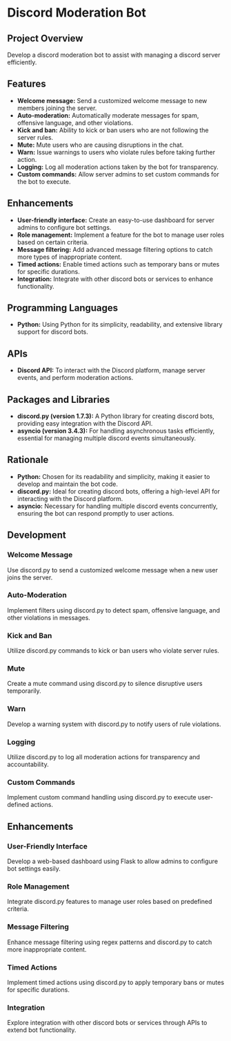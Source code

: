 # Discord Moderation Bot

## Project Overview
Develop a discord moderation bot to assist with managing a discord server efficiently.

## Features
- **Welcome message:** Send a customized welcome message to new members joining the server.
- **Auto-moderation:** Automatically moderate messages for spam, offensive language, and other violations.
- **Kick and ban:** Ability to kick or ban users who are not following the server rules.
- **Mute:** Mute users who are causing disruptions in the chat.
- **Warn:** Issue warnings to users who violate rules before taking further action.
- **Logging:** Log all moderation actions taken by the bot for transparency.
- **Custom commands:** Allow server admins to set custom commands for the bot to execute.

## Enhancements
- **User-friendly interface:** Create an easy-to-use dashboard for server admins to configure bot settings.
- **Role management:** Implement a feature for the bot to manage user roles based on certain criteria.
- **Message filtering:** Add advanced message filtering options to catch more types of inappropriate content.
- **Timed actions:** Enable timed actions such as temporary bans or mutes for specific durations.
- **Integration:** Integrate with other discord bots or services to enhance functionality.

## Programming Languages
- **Python:** Using Python for its simplicity, readability, and extensive library support for discord bots.

## APIs
- **Discord API:** To interact with the Discord platform, manage server events, and perform moderation actions.

## Packages and Libraries
- **discord.py (version 1.7.3):** A Python library for creating discord bots, providing easy integration with the Discord API.
- **asyncio (version 3.4.3):** For handling asynchronous tasks efficiently, essential for managing multiple discord events simultaneously.

## Rationale
- **Python:** Chosen for its readability and simplicity, making it easier to develop and maintain the bot code.
- **discord.py:** Ideal for creating discord bots, offering a high-level API for interacting with the Discord platform.
- **asyncio:** Necessary for handling multiple discord events concurrently, ensuring the bot can respond promptly to user actions.

## Development
### Welcome Message
Use discord.py to send a customized welcome message when a new user joins the server.

### Auto-Moderation
Implement filters using discord.py to detect spam, offensive language, and other violations in messages.

### Kick and Ban
Utilize discord.py commands to kick or ban users who violate server rules.

### Mute
Create a mute command using discord.py to silence disruptive users temporarily.

### Warn
Develop a warning system with discord.py to notify users of rule violations.

### Logging
Utilize discord.py to log all moderation actions for transparency and accountability.

### Custom Commands
Implement custom command handling using discord.py to execute user-defined actions.

## Enhancements
### User-Friendly Interface
Develop a web-based dashboard using Flask to allow admins to configure bot settings easily.

### Role Management
Integrate discord.py features to manage user roles based on predefined criteria.

### Message Filtering
Enhance message filtering using regex patterns and discord.py to catch more inappropriate content.

### Timed Actions
Implement timed actions using discord.py to apply temporary bans or mutes for specific durations.

### Integration
Explore integration with other discord bots or services through APIs to extend bot functionality.